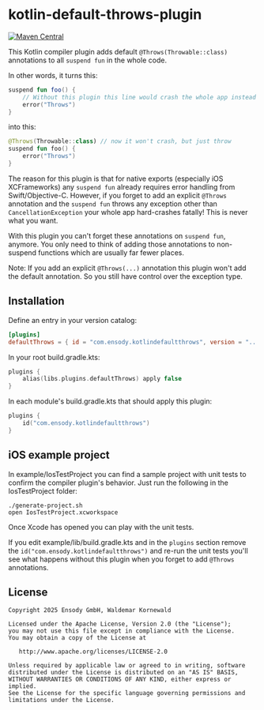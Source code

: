 # kotlin-default-throws-plugin

[![Maven Central](https://maven-badges.herokuapp.com/maven-central/com.ensody.kotlindefaultthrows/gradle-plugin/badge.svg?gav=true)](https://maven-badges.herokuapp.com/maven-central/com.ensody.kotlindefaultthrows/gradle-plugin?gav=true)

This Kotlin compiler plugin adds default `@Throws(Throwable::class)` annotations to all `suspend fun` in the whole code.

In other words, it turns this:

```kotlin
suspend fun foo() {
    // Without this plugin this line would crash the whole app instead of throwing
    error("Throws")
}
```

into this:

```kotlin
@Throws(Throwable::class) // now it won't crash, but just throw
suspend fun foo() {
    error("Throws")
}
```

The reason for this plugin is that for native exports (especially iOS XCFrameworks) any `suspend fun` already requires error handling from Swift/Objective-C. However, if you forget to add an explicit `@Throws` annotation and the `suspend fun` throws any exception other than `CancellationException` your whole app hard-crashes fatally! This is never what you want.

With this plugin you can't forget these annotations on `suspend fun`, anymore. You only need to think of adding those annotations to non-suspend functions which are usually far fewer places.

Note: If you add an explicit `@Throws(...)` annotation this plugin won't add the default annotation. So you still have control over the exception type.

## Installation

Define an entry in your version catalog:

```toml
[plugins]
defaultThrows = { id = "com.ensody.kotlindefaultthrows", version = "..." }
```

In your root build.gradle.kts:

```kotlin
plugins {
    alias(libs.plugins.defaultThrows) apply false
}
```

In each module's build.gradle.kts that should apply this plugin:

```kotlin
plugins {
    id("com.ensody.kotlindefaultthrows")
}
```

## iOS example project

In example/IosTestProject you can find a sample project with unit tests to confirm the compiler plugin's behavior. Just run the following in the IosTestProject folder:

```shell
./generate-project.sh
open IosTestProject.xcworkspace
```

Once Xcode has opened you can play with the unit tests.

If you edit example/lib/build.gradle.kts and in the `plugins` section remove the `id("com.ensody.kotlindefaultthrows")` and re-run the unit tests you'll see what happens without this plugin when you forget to add `@Throws` annotations.

## License

```
Copyright 2025 Ensody GmbH, Waldemar Kornewald

Licensed under the Apache License, Version 2.0 (the "License");
you may not use this file except in compliance with the License.
You may obtain a copy of the License at

   http://www.apache.org/licenses/LICENSE-2.0

Unless required by applicable law or agreed to in writing, software
distributed under the License is distributed on an "AS IS" BASIS,
WITHOUT WARRANTIES OR CONDITIONS OF ANY KIND, either express or implied.
See the License for the specific language governing permissions and
limitations under the License.
```
